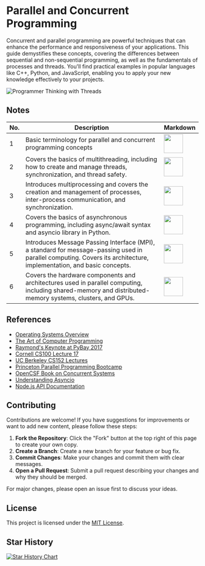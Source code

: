 # Parallel and Concurrent Programming

Concurrent and parallel programming are powerful techniques that can enhance the performance and responsiveness of your applications. This guide demystifies these concepts, covering the differences between sequential and non-sequential programming, as well as the fundamentals of processes and threads. You'll find practical examples in popular languages like C++, Python, and JavaScript, enabling you to apply your new knowledge effectively to your projects.

![Programmer Thinking with Threads](https://user-images.githubusercontent.com/37275728/220352641-fb9487f6-e2a6-4433-943d-fffef4141c02.jpeg)

## Notes

| No. | Description                                                         | Markdown                                                            |
| --- | ------------------------------------------------------------------- | ------------------------------------------------------------------- |
| 1   | Basic terminology for parallel and concurrent programming concepts | <a href="https://github.com/djeada/Parallel-And-Concurrent-Programming/blob/master/notes/01_basic_terminology.md"><img src="https://img.icons8.com/color/344/markdown.png" height="50" /> </a> |
| 2   | Covers the basics of multithreading, including how to create and manage threads, synchronization, and thread safety. | <a href="https://github.com/djeada/Parallel-And-Concurrent-Programming/blob/master/notes/02_multithreading.md"><img src="https://img.icons8.com/color/344/markdown.png" height="50" /> </a> |
| 3   | Introduces multiprocessing and covers the creation and management of processes, inter-process communication, and synchronization. | <a href="https://github.com/djeada/Parallel-And-Concurrent-Programming/blob/master/notes/03_multiprocessing.md"><img src="https://img.icons8.com/color/344/markdown.png" height="50" /> </a> |
| 4   | Covers the basics of asynchronous programming, including async/await syntax and asyncio library in Python. | <a href="https://github.com/djeada/Parallel-And-Concurrent-Programming/blob/master/notes/04_asynchronous_programming.md"><img src="https://img.icons8.com/color/344/markdown.png" height="50" /> </a> |
| 5   | Introduces Message Passing Interface (MPI), a standard for message-passing used in parallel computing. Covers its architecture, implementation, and basic concepts. | <a href="https://github.com/djeada/Parallel-And-Concurrent-Programming/blob/master/notes/05_mpi.md"><img src="https://img.icons8.com/color/344/markdown.png" height="50" /> </a> |
| 6   | Covers the hardware components and architectures used in parallel computing, including shared-memory and distributed-memory systems, clusters, and GPUs. | <a href="https://github.com/djeada/Parallel-And-Concurrent-Programming/blob/master/notes/06_hardware.md"><img src="https://img.icons8.com/color/344/markdown.png" height="50" /> </a> |

## References

- [Operating Systems Overview](https://www.personal.kent.edu/~rmuhamma/OpSystems/os.html)
- [The Art of Computer Programming](https://www.oreilly.com/library/view/the-art-of/9780596802424/)
- [Raymond's Keynote at PyBay 2017](https://pybay.com/site_media/slides/raymond2017-keynote/index.html)
- [Cornell CS100 Lecture 17](https://courses.cs.cornell.edu/cs100/1999su/lectures/lecture17/sld003.htm)
- [UC Berkeley CS152 Lectures](https://inst.eecs.berkeley.edu/~cs152/fa16/lectures/)
- [Princeton Parallel Programming Bootcamp](https://princetonuniversity.github.io/PUbootcamp/sessions/parallel-programming/)
- [OpenCSF Book on Concurrent Systems](https://w3.cs.jmu.edu/kirkpams/OpenCSF/Books/csf/html/)
- [Understanding Asyncio](https://lucumr.pocoo.org/2016/10/30/i-dont-understand-asyncio/)
- [Node.js API Documentation](https://www.cs.unb.ca/~bremner/teaching/cs2613/books/nodejs-api/)

## Contributing

Contributions are welcome! If you have suggestions for improvements or want to add new content, please follow these steps:

1. **Fork the Repository**: Click the "Fork" button at the top right of this page to create your own copy.
2. **Create a Branch**: Create a new branch for your feature or bug fix.
3. **Commit Changes**: Make your changes and commit them with clear messages.
4. **Open a Pull Request**: Submit a pull request describing your changes and why they should be merged.

For major changes, please open an issue first to discuss your ideas.

## License

This project is licensed under the [MIT License](https://choosealicense.com/licenses/mit/).

## Star History

[![Star History Chart](https://api.star-history.com/svg?repos=djeada/Bash-Scripts,Parallel-And-Concurrent-Programming/Parallel-And-Concurrent-Programming&type=Date)](https://star-history.com/#djeada/Bash-Scripts&Parallel-And-Concurrent-Programming/Parallel-And-Concurrent-Programming&Date)
